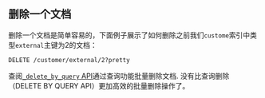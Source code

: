 ## 删除一个文档

删除一个文档是简单容易的，下面例子展示了如何删除之前我们`custome`索引中类型`external`主键为2的文档：
    
    DELETE /customer/external/2?pretty

查阅[`_delete_by_query` API](https://www.elastic.co/guide/en/elasticsearch/reference/5.4/docs-delete-by-query.html)通过查询功能批量删除文档. 没有比查询删除（DELETE BY QUERY API）更加高效的批量删除操作了。

